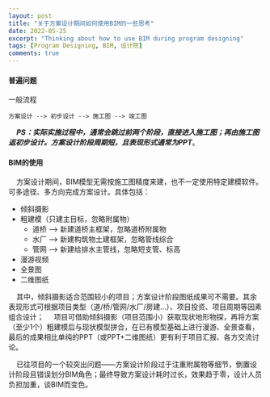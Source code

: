 ```yaml
---
layout: post
title: "关于方案设计期间如何使用BIM的一些思考"
date: 2022-05-25
excerpt: "Thinking about how to use BIM during program designing"
tags: [Program Designing, BIM, 设计院]
comments: true
---
```


#### 普遍问题

一般流程

    方案设计 --> 初步设计 --> 施工图 --> 竣工图


&nbsp;&nbsp;&nbsp;&nbsp;***PS：实际实施过程中，通常会跳过前两个阶段，直接进入施工图；再由施工图返初步设计。方案设计阶段周期短，且表现形式通常为PPT***。

#### BIM的使用
&nbsp;&nbsp;&nbsp;&nbsp;方案设计期间，BIM模型无需按施工图精度来建，也不一定使用特定建模软件。可多途径、多方向完成方案设计。具体包括：

- 倾斜摄影
- 粗建模（只建主目标，忽略附属物）
  - 道桥 --> 新建道桥主框架，忽略道桥附属物
  - 水厂 --> 新建构筑物土建框架，忽略管线综合
  - 管网 --> 新建给排水主管线，忽略短支管、标高
- 漫游视频
- 全景图
- 二维图纸

&nbsp;&nbsp;&nbsp;&nbsp;其中，倾斜摄影适合范围较小的项目；方案设计阶段图纸成果可不需要。其余表现形式可根据项目类型（道/桥/管网/水厂/房建...）、项目投资、项目周期等因素组合设计；
&nbsp;&nbsp;&nbsp;&nbsp;项目可借助倾斜摄影（项目范围小）获取现状地形物探，再将方案（至少1个）粗建模后与现状模型拼合，在已有模型基础上进行漫游、全景查看，最后的成果相比单纯的PPT（或PPT+二维图纸）更有利于项目汇报、各方交流讨论。

&nbsp;&nbsp;&nbsp;&nbsp;已往项目的一个较突出问题——方案设计阶段过于注重附属物等细节，倒置设计阶段且错误划分BIM角色；最终导致方案设计耗时过长，效果趋于零，设计人员负担加重，谈BIM而变色。



